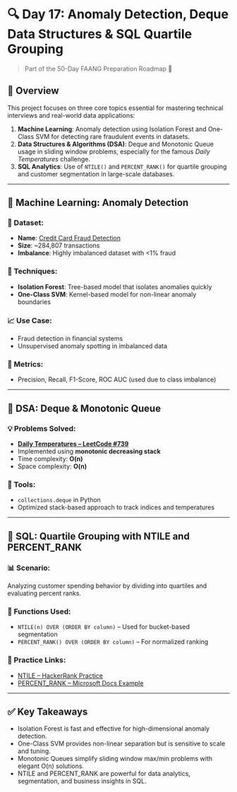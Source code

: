 # 🔍 Day 17: Anomaly Detection, Deque Data Structures & SQL Quartile Grouping  
> Part of the 50-Day FAANG Preparation Roadmap 🚀  

## 📌 Overview

This project focuses on three core topics essential for mastering technical interviews and real-world data applications:

1. **Machine Learning**: Anomaly detection using Isolation Forest and One-Class SVM for detecting rare fraudulent events in datasets.
2. **Data Structures & Algorithms (DSA)**: Deque and Monotonic Queue usage in sliding window problems, especially for the famous *Daily Temperatures* challenge.
3. **SQL Analytics**: Use of `NTILE()` and `PERCENT_RANK()` for quartile grouping and customer segmentation in large-scale databases.

---

## 🧠 Machine Learning: Anomaly Detection

### 📂 Dataset:
- **Name**: [Credit Card Fraud Detection](https://www.kaggle.com/datasets/mlg-ulb/creditcardfraud)
- **Size**: ~284,807 transactions
- **Imbalance**: Highly imbalanced dataset with <1% fraud

### 🔧 Techniques:
- **Isolation Forest**: Tree-based model that isolates anomalies quickly
- **One-Class SVM**: Kernel-based model for non-linear anomaly boundaries

### 📈 Use Case:
- Fraud detection in financial systems
- Unsupervised anomaly spotting in imbalanced data

### 🧪 Metrics:
- Precision, Recall, F1-Score, ROC AUC (used due to class imbalance)

---

## 🔁 DSA: Deque & Monotonic Queue

### 💡 Problems Solved:
- **[Daily Temperatures – LeetCode #739](https://leetcode.com/problems/daily-temperatures/)**
- Implemented using **monotonic decreasing stack**
- Time complexity: **O(n)**  
- Space complexity: **O(n)**

### 🔨 Tools:
- `collections.deque` in Python
- Optimized stack-based approach to track indices and temperatures

---

## 🧮 SQL: Quartile Grouping with NTILE and PERCENT_RANK

### 📊 Scenario:
Analyzing customer spending behavior by dividing into quartiles and evaluating percent ranks.

### 🔧 Functions Used:
- `NTILE(n) OVER (ORDER BY column)` – Used for bucket-based segmentation
- `PERCENT_RANK() OVER (ORDER BY column)` – For normalized ranking

### 🔗 Practice Links:
- [NTILE – HackerRank Practice](https://www.hackerrank.com/challenges/ntile/problem)
- [PERCENT_RANK – Microsoft Docs Example](https://learn.microsoft.com/en-us/sql/t-sql/functions/percent-rank-transact-sql)

---

## ✅ Key Takeaways

- Isolation Forest is fast and effective for high-dimensional anomaly detection.
- One-Class SVM provides non-linear separation but is sensitive to scale and tuning.
- Monotonic Queues simplify sliding window max/min problems with elegant O(n) solutions.
- NTILE and PERCENT_RANK are powerful for data analytics, segmentation, and business insights in SQL.


